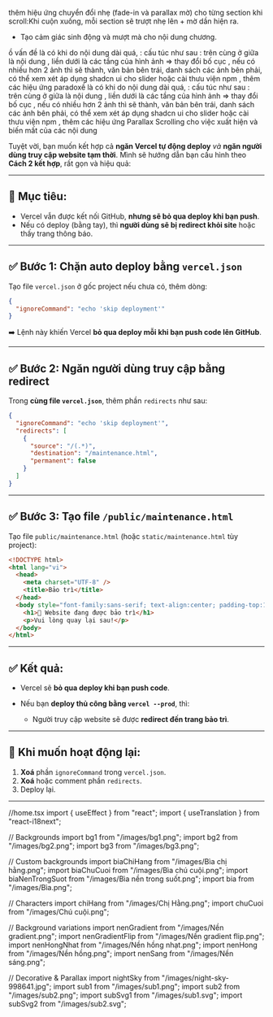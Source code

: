 thêm hiệu ứng chuyển đổi nhẹ (fade-in và parallax mờ) cho từng section khi scroll:Khi cuộn xuống, mỗi section sẽ trượt nhẹ lên + mờ dần hiện ra.
* Tạo cảm giác sinh động và mượt mà cho nội dung chương.



ồ vấn đề là có khi do nội dung dài quá, : cấu túc như sau : trên cùng ở giữa là nội dung , liền dưới là các tầng của hình ảnh => thay đổi bố cục , nếu có nhiều hơn 2 ảnh thì sẽ thành, văn bản bên trái, danh sách các ảnh bên phải, có thể xem xét áp dụng shadcn ui cho slider hoặc cài thưu viện npm , thêm các hiệu ứng paradoxề là có khi do nội dung dài quá, : cấu túc như sau : trên cùng ở giữa là nội dung , liền dưới là các tầng của hình ảnh => thay đổi bố cục , nếu có nhiều hơn 2 ảnh thì sẽ thành, văn bản bên trái, danh sách các ảnh bên phải, có thể xem xét áp dụng shadcn ui cho slider hoặc cài thưu viện npm , thêm các hiệu ứng Parallax Scrolling cho việc xuất hiện và biến mất của các nội dung



Tuyệt vời, bạn muốn kết hợp cả **ngăn Vercel tự động deploy** *và* **ngăn người dùng truy cập website tạm thời**. Mình sẽ hướng dẫn bạn cấu hình theo **Cách 2 kết hợp**, rất gọn và hiệu quả:

---

## 🎯 Mục tiêu:

* Vercel vẫn được kết nối GitHub, **nhưng sẽ bỏ qua deploy khi bạn push**.
* Nếu có deploy (bằng tay), thì **người dùng sẽ bị redirect khỏi site** hoặc thấy trang thông báo.

---

## ✅ Bước 1: Chặn auto deploy bằng `vercel.json`

Tạo file `vercel.json` ở gốc project nếu chưa có, thêm dòng:

```json
{
  "ignoreCommand": "echo 'skip deployment'"
}
```

➡️ Lệnh này khiến Vercel **bỏ qua deploy mỗi khi bạn push code lên GitHub**.

---

## ✅ Bước 2: Ngăn người dùng truy cập bằng redirect

Trong **cùng file `vercel.json`**, thêm phần `redirects` như sau:

```json
{
  "ignoreCommand": "echo 'skip deployment'",
  "redirects": [
    {
      "source": "/(.*)",
      "destination": "/maintenance.html",
      "permanent": false
    }
  ]
}
```

---

## ✅ Bước 3: Tạo file `/public/maintenance.html`

Tạo file `public/maintenance.html` (hoặc `static/maintenance.html` tùy project):

```html
<!DOCTYPE html>
<html lang="vi">
  <head>
    <meta charset="UTF-8" />
    <title>Bảo trì</title>
  </head>
  <body style="font-family:sans-serif; text-align:center; padding-top:10%;">
    <h1>🚧 Website đang được bảo trì</h1>
    <p>Vui lòng quay lại sau!</p>
  </body>
</html>
```

---

## ✅ Kết quả:

* Vercel sẽ **bỏ qua deploy khi bạn push code**.
* Nếu bạn **deploy thủ công bằng `vercel --prod`**, thì:

  * Người truy cập website sẽ được **redirect đến trang bảo trì**.

---

## 🔁 Khi muốn hoạt động lại:

1. **Xoá** phần `ignoreCommand` trong `vercel.json`.
2. **Xoá** hoặc comment phần `redirects`.
3. Deploy lại.

---

//home.tsx
import { useEffect } from "react";
import { useTranslation } from "react-i18next";

// Backgrounds
import bg1 from "/images/bg1.png";
import bg2 from "/images/bg2.png";
import bg3 from "/images/bg3.png";

// Custom backgrounds
import biaChiHang from "/images/Bìa chị hằng.png";
import biaChuCuoi from "/images/Bìa chú cuội.png";
import biaNenTrongSuot from "/images/Bìa nền trong suốt.png";
import bia from "/images/Bìa.png";

// Characters
import chiHang from "/images/Chị Hằng.png";
import chuCuoi from "/images/Chú cuội.png";

// Background variations
import nenGradient from "/images/Nền gradient.png";
import nenGradientFlip from "/images/Nền gradient flip.png";
import nenHongNhat from "/images/Nền hồng nhạt.png";
import nenHong from "/images/Nền hồng.png";
import nenSang from "/images/Nền sáng.png";

// Decorative & Parallax
import nightSky from "/images/night-sky-998641.jpg";
import sub1 from "/images/sub1.png";
import sub2 from "/images/sub2.png";
import subSvg1 from "/images/sub1.svg";
import subSvg2 from "/images/sub2.svg";

